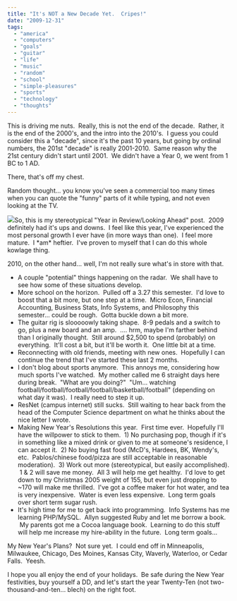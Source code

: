 ```yaml
---
title: "It's NOT a New Decade Yet.  Cripes!"
date: "2009-12-31"
tags:
  - "america"
  - "computers"
  - "goals"
  - "guitar"
  - "life"
  - "music"
  - "random"
  - "school"
  - "simple-pleasures"
  - "sports"
  - "technology"
  - "thoughts"
---
```


This is driving me nuts.  Really, this is not the end of the decade.  Rather, it is the end of the 2000's, and the intro into the 2010's.  I guess you could consider this a "decade", since it's the past 10 years, but going by ordinal numbers, the 201st "decade" is really 2001-2010.  Same reason why the 21st century didn't start until 2001.  We didn't have a Year 0, we went from 1 BC to 1 AD.

There, that's off my chest.

Random thought... you know you've seen a commercial too many times when you can quote the "funny" parts of it while typing, and not even looking at the TV.

![](images/TSq06_IMasterV.jpg)So, this is my stereotypical "Year in Review/Looking Ahead" post.  2009 definitely had it's ups and downs.  I feel like this year, I've experienced the most personal growth I ever have (in more ways than one).  I feel more mature.  I \*am\* heftier.  I've proven to myself that I can do this whole kowlage thing.

2010, on the other hand... well, I'm not really sure what's in store with that.

- A couple "potential" things happening on the radar.  We shall have to see how some of these situations develop.
- More school on the horizon.  Pulled off a 3.27 this semester.  I'd love to boost that a bit more, but one step at a time.  Micro Econ, Financial Accounting, Business Stats, Info Systems, and Philosophy this semester... could be rough.  Gotta buckle down a bit more.
- The guitar rig is slooooowly taking shape.  8-9 pedals and a switch to go, plus a new board and an amp.  .... hrm, maybe I'm farther behind than I originally thought.  Still around $2,500 to spend (probably) on everything.  It'll cost a bit, but it'll be worth it.  One little bit at a time.
- Reconnecting with old friends, meeting with new ones.  Hopefully I can continue the trend that I've started these last 2 months.
- I don't blog about sports anymore.  This annoys me, considering how much sports I've watched.  My mother called me 6 straight days here during break.  "What are you doing?"  "Um... watching football/football/football/football/basketball/football" (depending on what day it was).  I really need to step it up.
- ResNet (campus internet) still sucks.  Still waiting to hear back from the head of the Computer Science department on what he thinks about the nice letter I wrote.
- Making New Year's Resolutions this year.  First time ever.  Hopefully I'll have the willpower to stick to them.  1) No purchasing pop, though if it's in something like a mixed drink or given to me at someone's residence, I can accept it.  2) No buying fast food (McD's, Hardees, BK, Wendy's, etc.  Pablos/chinese food/pizza are still acceptable in reasonable moderation).  3) Work out more (stereotypical, but easily accomplished).  1 & 2 will save me money.  All 3 will help me get healthy.  I'd love to get down to my Christmas 2005 weight of 155, but even just dropping to ~170 will make me thrilled.  I've got a coffee maker for hot water, and tea is very inexpensive.  Water is even less expensive.  Long term goals over short term sugar rush.
- It's high time for me to get back into programming.  Info Systems has me learning PHP/MySQL.  Allyn suggested Ruby and let me borrow a book.  My parents got me a Cocoa language book.  Learning to do this stuff will help me increase my hire-ability in the future.  Long term goals...

My New Year's Plans?  Not sure yet.  I could end off in Minneapolis, Milwaukee, Chicago, Des Moines, Kansas City, Waverly, Waterloo, or Cedar Falls.  Yeesh.

I hope you all enjoy the end of your holidays.  Be safe during the New Year festivities, buy yourself a DD, and let's start the year Twenty-Ten (not two-thousand-and-ten... blech) on the right foot.
